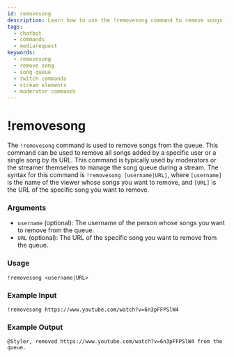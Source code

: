 ```yaml
---
id: removesong
description: Learn how to use the !removesong command to remove songs from the queue in your Twitch chat. Manage song requests by removing all songs from a specific user or a single song by URL.
tags:
  - chatbot
  - commands
  - mediarequest
keywords:
  - removesong
  - remove song
  - song queue
  - twitch commands
  - stream elements
  - moderator commands  
---
```


# !removesong

The `!removesong` command is used to remove songs from the queue. This command can be used to remove all songs added by a specific user or a single song by its URL. This command is typically used by moderators or the streamer themselves to manage the song queue during a stream. The syntax for this command is `!removesong [username|URL]`, where `[username]` is the name of the viewer whose songs you want to remove, and `[URL]` is the URL of the specific song you want to remove.

### Arguments

- `username` (optional): The username of the person whose songs you want to remove from the queue.
- `URL` (optional): The URL of the specific song you want to remove from the queue.

### Usage

````
!removesong <username|URL>
````

### Example Input

````
!removesong https://www.youtube.com/watch?v=6n3pFFPSlW4
````

### Example Output

````
@Styler, removed https://www.youtube.com/watch?v=6n3pFFPSlW4 from the queue.
````

